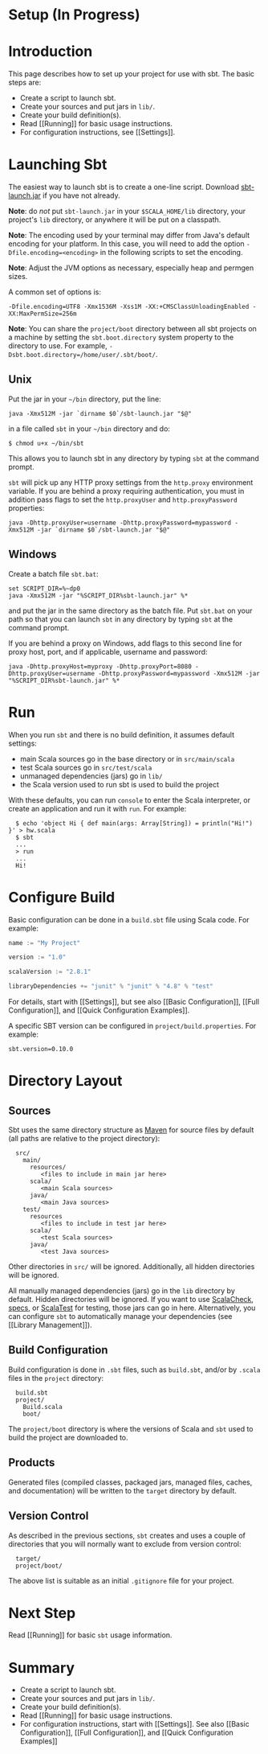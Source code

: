 [sbt-launch.jar]: http://typesafe.artifactoryonline.com/typesafe/ivy-releases/org.scala-tools.sbt/sbt-launch/0.10.0/sbt-launch.jar
[ScalaCheck]: http://code.google.com/p/scalacheck/
[specs]: http://code.google.com/p/specs/
[ScalaTest]: http://www.artima.com/scalatest/
[Maven]: http://maven.apache.org/

# Setup (In Progress)

# Introduction

This page describes how to set up your project for use with sbt.  The basic steps are:

* Create a script to launch sbt.
* Create your sources and put jars in `lib/`.
* Create your build definition(s).
* Read [[Running]] for basic usage instructions.
* For configuration instructions, see [[Settings]].

# Launching Sbt

The easiest way to launch sbt is to create a one-line script.  Download [sbt-launch.jar] if you have not already.

**Note**: do _not_ put `sbt-launch.jar` in your `$SCALA_HOME/lib` directory, your project's `lib` directory, or anywhere it will be put on a classpath.

**Note**: The encoding used by your terminal may differ from Java's default encoding for your platform.  In this case, you will need to add the option `-Dfile.encoding=<encoding>` in the following scripts to set the encoding.

**Note**: Adjust the JVM options as necessary, especially heap and permgen sizes.

A common set of options is:
```text
-Dfile.encoding=UTF8 -Xmx1536M -Xss1M -XX:+CMSClassUnloadingEnabled -XX:MaxPermSize=256m
```

**Note**: You can share the `project/boot` directory between all sbt projects on a machine by setting the `sbt.boot.directory` system property to the directory to use.  For example, `-Dsbt.boot.directory=/home/user/.sbt/boot/`.

## Unix
Put the jar in your `~/bin` directory, put the line:
```text
java -Xmx512M -jar `dirname $0`/sbt-launch.jar "$@"
```

in a file called `sbt` in your `~/bin` directory and do:
```text
$ chmod u+x ~/bin/sbt
```

This allows you to launch sbt in any directory by typing `sbt` at the command prompt.

`sbt` will pick up any HTTP proxy settings from the `http.proxy` environment variable. If you are behind a proxy requiring authentication, you must in addition pass flags to set the `http.proxyUser` and `http.proxyPassword` properties:

```text
java -Dhttp.proxyUser=username -Dhttp.proxyPassword=mypassword -Xmx512M -jar `dirname $0`/sbt-launch.jar "$@"
```

## Windows
Create a batch file `sbt.bat`:
```text
set SCRIPT_DIR=%~dp0
java -Xmx512M -jar "%SCRIPT_DIR%sbt-launch.jar" %*
```

and put the jar in the same directory as the batch file.  Put `sbt.bat` on your path so that you can launch `sbt` in any directory by typing `sbt` at the command prompt.

If you are behind a proxy on Windows, add flags to this second line for proxy host, port, and if applicable, username and password:
```text
java -Dhttp.proxyHost=myproxy -Dhttp.proxyPort=8080 -Dhttp.proxyUser=username -Dhttp.proxyPassword=mypassword -Xmx512M -jar "%SCRIPT_DIR%sbt-launch.jar" %*
```

# Run

When you run `sbt` and there is no build definition, it assumes default settings:

 - main Scala sources go in the base directory or in `src/main/scala`
 - test Scala sources go in `src/test/scala`
 - unmanaged dependencies (jars) go in `lib/`
 - the Scala version used to run sbt is used to build the project

With these defaults, you can run `console` to enter the Scala interpreter, or create an application and run it with `run`.  For example:

```text
  $ echo 'object Hi { def main(args: Array[String]) = println("Hi!") }' > hw.scala
  $ sbt
  ...
  > run
  ...
  Hi!
```

# Configure Build

Basic configuration can be done in a `build.sbt` file using Scala code.  For example:

```scala
name := "My Project"

version := "1.0"

scalaVersion := "2.8.1"

libraryDependencies += "junit" % "junit" % "4.8" % "test"
```

For details, start with [[Settings]], but see also [[Basic Configuration]], [[Full Configuration]], and [[Quick Configuration Examples]].

A specific SBT version can be configured in `project/build.properties`. For example:

```text
sbt.version=0.10.0
```

# Directory Layout

## Sources

Sbt uses the same directory structure as [Maven] for source files by default (all paths are relative to the project directory):

```text
  src/
    main/
      resources/
         <files to include in main jar here>
      scala/
         <main Scala sources>
      java/
         <main Java sources>
    test/
      resources
         <files to include in test jar here>
      scala/
         <test Scala sources>
      java/
         <test Java sources>
```

Other directories in `src/` will be ignored.  Additionally, all hidden directories will be ignored.

All manually managed dependencies (jars) go in the `lib` directory by default.  Hidden directories will be ignored.  If you want to use [ScalaCheck], [specs], or [ScalaTest] for testing, those jars can go in here.  Alternatively, you can configure `sbt` to automatically manage your dependencies (see [[Library Management]]).

## Build Configuration

Build configuration is done in `.sbt` files, such as `build.sbt`, and/or by `.scala` files in the `project` directory:
```text
  build.sbt
  project/
    Build.scala
    boot/
```

The `project/boot` directory is where the versions of Scala and `sbt` used to build the project are downloaded to.

## Products

Generated files (compiled classes, packaged jars, managed files, caches, and documentation) will be written to the `target` directory by default.

## Version Control

As described in the previous sections, `sbt` creates and uses a couple of directories that you will normally want to exclude from version control:
```text
  target/
  project/boot/
```

The above list is suitable as an initial `.gitignore` file for your project.

# Next Step

Read [[Running]] for basic `sbt` usage information.

# Summary

* Create a script to launch sbt.
* Create your sources and put jars in `lib/`.
* Create your build definition(s).
* Read [[Running]] for basic usage instructions.
* For configuration instructions, start with [[Settings]].  See also [[Basic Configuration]], [[Full Configuration]], and [[Quick Configuration Examples]]
